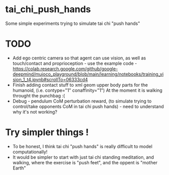 # tai_chi_push_hands
Some simple experiments trying to simulate tai chi "push hands"

# TODO

- Add ego centric camera so that agent can use vision, as well as touch/contact and proprioception - use the example code - https://colab.research.google.com/github/google-deepmind/mujoco_playground/blob/main/learning/notebooks/training_vision_1_t4.ipynb#scrollTo=06333cd4
- Finish adding contact stuff to xml geom upper body parts for the humanoid, (i.e. contype="1" conaffinity="1") At the moment it is walking throught the punchbag :(    
- Debug - pendulum CoM perturbation reward, (to simulate trying to control/take opponents CoM in tai chi push hands) - need to understand why it's not working?

# Try simpler things !

- To be honest, I think tai chi "push hands" is really difficult to model computationally!
- It would be simpler to start with just tai chi standing meditation, and walking, where the exercise is "push feet", and the oppent is "mother Earth"
